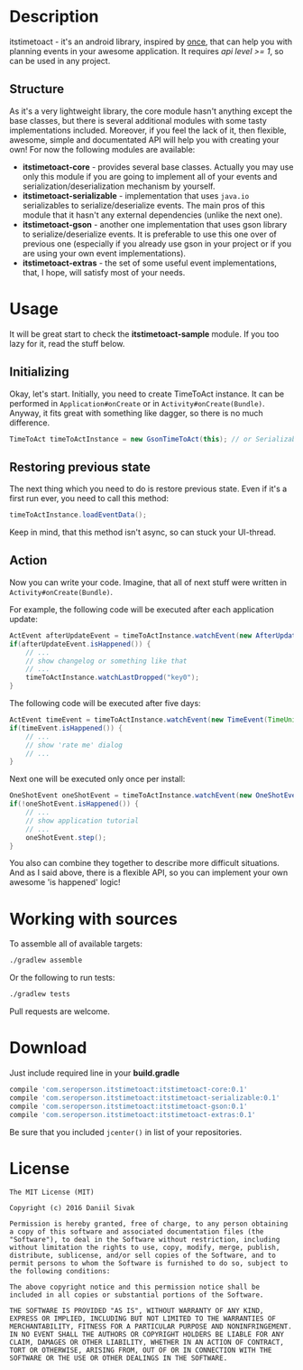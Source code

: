 Description
===========
itstimetoact - it's an android library, inspired by [once](https://github.com/jonfinerty/Once), that can help you with planning events in your awesome application. It requires *api level >= 1*, so can be used in any project.

Structure
-------
As it's a very lightweight library, the core module hasn't anything except the base classes, but there is several additional modules with some tasty implementations included. Moreover, if you feel the lack of it, then flexible, awesome, simple and documentated API will help you with creating your own! For now the following modules are available:

* **itstimetoact-core** - provides several base classes. Actually you may use only this module if you are going to implement all of your events and serialization/deserialization mechanism by yourself.
* **itstimetoact-serializable** - implementation that uses `java.io` serializables to serialize/deserialize events. The main pros of this module that it hasn't any external dependencies (unlike the next one).
* **itstimetoact-gson** - another one implementation that uses gson library to serialize/deserialize events. It is preferable to use this one over of previous one (especially if you already use gson in your project or if you are using your own event implementations).
* **itstimetoact-extras** - the set of some useful event implementations, that, I hope, will satisfy most of your needs.

Usage
=====
It will be great start to check the **itstimetoact-sample** module. If you too lazy for it, read the stuff below.

Initializing
------------
Okay, let's start. Initially, you need to create TimeToAct instance. It can be performed in `Application#onCreate` or in `Activity#onCreate(Bundle)`. Anyway, it fits great with something like dagger, so there is no much difference.

```java
TimeToAct timeToActInstance = new GsonTimeToAct(this); // or SerializableTimeToAct
```

Restoring previous state
------------------------
The next thing which you need to do is restore previous state. Even if it's a first run ever, you need to call this method:

```java
timeToActInstance.loadEventData();
```

Keep in mind, that this method isn't async, so can stuck your UI-thread.

Action
------
Now you can write your code. Imagine, that all of next stuff were written in `Activity#onCreate(Bundle)`.

For example, the following code will be executed after each application update:

```java
ActEvent afterUpdateEvent = timeToActInstance.watchEvent(new AfterUpdateEvent(this, "key0"));
if(afterUpdateEvent.isHappened()) {
    // ...
    // show changelog or something like that
    // ...
    timeToActInstance.watchLastDropped("key0");
}
```

The following code will be executed after five days:

```java
ActEvent timeEvent = timeToActInstance.watchEvent(new TimeEvent(TimeUnit.DAYS.toMillis(5), "key1"));
if(timeEvent.isHappened()) {
    // ...
    // show 'rate me' dialog
    // ...
}
```

Next one will be executed only once per install:

```java
OneShotEvent oneShotEvent = timeToActInstance.watchEvent(new OneShotEvent("key2"));
if(!oneShotEvent.isHappened()) {
    // ...
    // show application tutorial
    // ...
    oneShotEvent.step();
}
```

You also can combine they together to describe more difficult situations. And as I said above, there is a flexible API, so you can implement your own awesome 'is happened' logic!

Working with sources
========
To assemble all of available targets:

```sh
./gradlew assemble
```

Or the following to run tests:

```sh
./gradlew tests
```

Pull requests are welcome.

Download
========
Just include required line in your **build.gradle**

```groovy
compile 'com.seroperson.itstimetoact:itstimetoact-core:0.1'
compile 'com.seroperson.itstimetoact:itstimetoact-serializable:0.1'
compile 'com.seroperson.itstimetoact:itstimetoact-gson:0.1'
compile 'com.seroperson.itstimetoact:itstimetoact-extras:0.1'
```

Be sure that you included `jcenter()` in list of your repositories.

License
=======

```
The MIT License (MIT)

Copyright (c) 2016 Daniil Sivak

Permission is hereby granted, free of charge, to any person obtaining a copy of this software and associated documentation files (the "Software"), to deal in the Software without restriction, including without limitation the rights to use, copy, modify, merge, publish, distribute, sublicense, and/or sell copies of the Software, and to permit persons to whom the Software is furnished to do so, subject to the following conditions:

The above copyright notice and this permission notice shall be included in all copies or substantial portions of the Software.

THE SOFTWARE IS PROVIDED "AS IS", WITHOUT WARRANTY OF ANY KIND, EXPRESS OR IMPLIED, INCLUDING BUT NOT LIMITED TO THE WARRANTIES OF MERCHANTABILITY, FITNESS FOR A PARTICULAR PURPOSE AND NONINFRINGEMENT. IN NO EVENT SHALL THE AUTHORS OR COPYRIGHT HOLDERS BE LIABLE FOR ANY CLAIM, DAMAGES OR OTHER LIABILITY, WHETHER IN AN ACTION OF CONTRACT, TORT OR OTHERWISE, ARISING FROM, OUT OF OR IN CONNECTION WITH THE SOFTWARE OR THE USE OR OTHER DEALINGS IN THE SOFTWARE.
```

